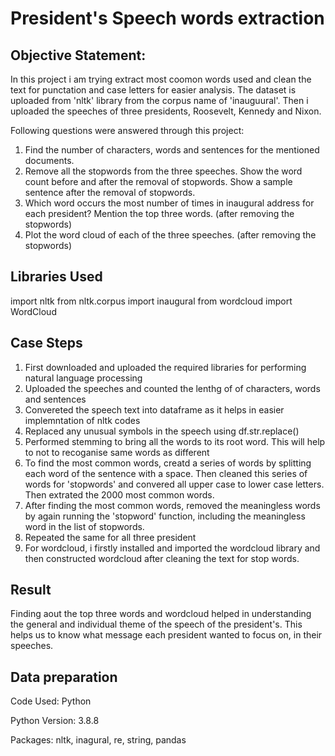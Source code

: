 # President's Speech words extraction

## Objective Statement:
In this project i am trying extract most coomon words used and clean the text for punctation and case letters for easier analysis. The dataset is uploaded from 'nltk' library from the corpus name of 'inauguural'. Then i uploaded the speeches of three presidents, Roosevelt, Kennedy and Nixon. 

Following questions were answered through this project: 
1. Find the number of characters, words and sentences for the mentioned documents.
2. Remove all the stopwords from the three speeches. Show the word count before and after the removal of stopwords. Show a sample sentence after the removal of stopwords.
3. Which word occurs the most number of times in inaugural address for each president? Mention the top three words. (after removing the stopwords)
4. Plot the word cloud of each of the three speeches. (after removing the stopwords)


## Libraries Used

import nltk
from nltk.corpus import inaugural
from wordcloud import WordCloud

## Case Steps
1. First downloaded and uploaded the required libraries for performing natural language processing 
2. Uploaded the speeches and counted the lenthg of of characters, words and sentences
3. Convereted the speech text into dataframe as it helps in easier implemntation of nltk codes
4. Replaced any unusual symbols in the speech using df.str.replace()
5. Performed stemming to bring all the words to its root word. This will help to not to recoganise same words as different
6. To find the most common words, creatd a series of words by splitting each word of the sentence with a space. Then cleaned this series of words for 'stopwords' and convered all upper case to lower case letters. Then extrated the 2000 most common words. 
7. After finding the most common words, removed the meaningless words by again running the 'stopword' function, including the meaningless word in the list of stopwords. 
8. Repeated the same for all three president
9. For wordcloud, i firstly installed and imported the wordcloud library and then constructed wordcloud after cleaning the text for stop words. 

## Result
Finding aout the top three words and wordcloud helped in understanding the general and individual theme of the speech of the president's. This helps us to know what message each president wanted to focus on, in their speeches. 


## Data preparation
Code Used: Python

Python Version: 3.8.8

Packages: nltk, inagural, re, string, pandas
